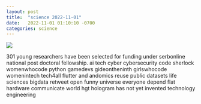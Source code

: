 ```yaml
---
layout: post
title:  "science 2022-11-01"
date:   2022-11-01 01:10:10 -0700
categories: science
---
```

<img src="{{site.baseurl}}/assets/img/science_2022_11_01.png">
<div><p>301 young researchers have been selected for funding under serbonline national post doctoral fellowship. ai tech cyber cybersecurity code sherlock womenwhocode python gamedevs gideontheninth girlswhocode womenintech tech4all flutter and andomics reuse public datasets life sciences bigdata retweet open funny universe everyone depend flat hardware communicate world hgt hologram has not yet invented technology engineering</p></div>